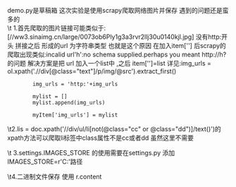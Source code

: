 demo.py是草稿箱
这次实验是使用scrapy爬取网络图片并保存 遇到的问题还是蛮多的<br>
 \t 1.首先爬取的图片链接可能类似于:[//ww3.sinaimg.cn/large/0073ob6Ply1g3a3rvr2llj30u0140kjl.jpg] 没有http:开头
拼接之后 形成的url 为字符串类型 也就是这个原因 在加入item['']  后scrapy的爬取出现类似:incalid url'h':no schema supplied.perhaps you meant http://h?
的问题   解决方案是把 url 加入一个list中 ,之后 item['']=list
详见:img_urls = ol.xpath('.//div[@class="text"]/p/img/@src').extract_first()

            img_urls = 'http:'+img_urls

            mylist = []
            mylist.append(img_urls)

            myItem['img_urls'] = mylist
            
  \t2.lis = doc.xpath('//div/ul/li[not(@class="cc" or @class="dd")]/text()')的xpath方法可以爬取li标签中class属性不是cc或者dd
虽然这里不需要

 \t 3.settings.IMAGES_STORE 的使用需要在settings.py 添加IMAGES_STORE=r'C:'路径
  
  \t4.二进制文件保存 使用 r.content
